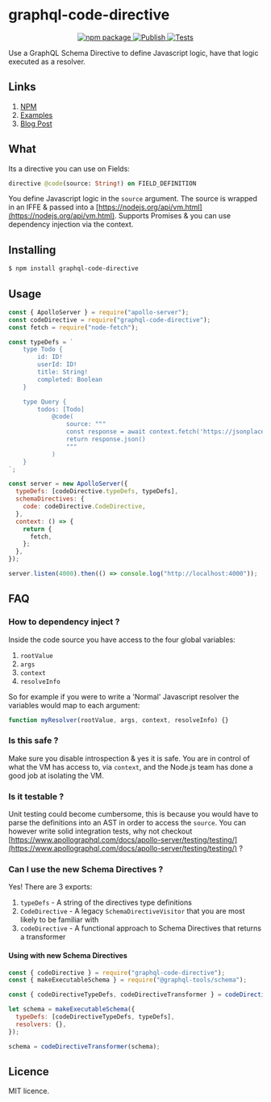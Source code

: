 # graphql-code-directive

<p align="center">
  <a href="https://www.npmjs.com/package/graphql-code-directive">
    <img alt="npm package" src="https://badge.fury.io/js/graphql-code-directive.svg">
  </a>
  <a href="https://github.com/danstarns/graphql-code-directive/actions/workflows/npmpublish.yml">
    <img alt="Publish" src="https://github.com/danstarns/graphql-code-directive/actions/workflows/npmpublish.yml/badge.svg">
  </a>
  <a href="https://github.com/danstarns/graphql-code-directive/actions/workflows/nodejs.yml">
    <img alt="Tests" src="https://github.com/danstarns/graphql-code-directive/actions/workflows/nodejs.yml/badge.svg">
  </a>
</p>

Use a GraphQL Schema Directive to define Javascript logic, have that logic executed as a resolver.

## Links

1. [NPM](https://www.npmjs.com/package/graphql-code-directive)
2. [Examples](https://github.com/danstarns/graphql-code-directive/blob/main/examples/fetch.js)
3. [Blog Post](https://medium.com/@danstarns/writing-javascript-directly-in-your-graphql-schema-285ae7906d94)

## What

Its a directive you can use on Fields:

```graphql
directive @code(source: String!) on FIELD_DEFINITION
```

You define Javascript logic in the `source` argument. The source is wrapped in an IFFE & passed into a [https://nodejs.org/api/vm.html](https://nodejs.org/api/vm.html). Supports Promises & you can use dependency injection via the context.

## Installing

```bash
$ npm install graphql-code-directive
```

## Usage

```js
const { ApolloServer } = require("apollo-server");
const codeDirective = require("graphql-code-directive");
const fetch = require("node-fetch");

const typeDefs = `
    type Todo {
        id: ID!
        userId: ID!
        title: String!	
        completed: Boolean	
    }

    type Query {
        todos: [Todo] 
            @code(
                source: """
                const response = await context.fetch('https://jsonplaceholder.typicode.com/todos');
                return response.json()
                """
            )		
    }
`;

const server = new ApolloServer({
  typeDefs: [codeDirective.typeDefs, typeDefs],
  schemaDirectives: {
    code: codeDirective.CodeDirective,
  },
  context: () => {
    return {
      fetch,
    };
  },
});

server.listen(4000).then(() => console.log("http://localhost:4000"));
```

## FAQ

### How to dependency inject ?

Inside the code source you have access to the four global variables:

1. `rootValue`
2. `args`
3. `context`
4. `resolveInfo`

So for example if you were to write a 'Normal' Javascript resolver the variables would map to each argument:

```javascript
function myResolver(rootValue, args, context, resolveInfo) {}
```

### Is this safe ?

Make sure you disable introspection & yes it is safe. You are in control of what the VM has access to, via `context`, and the Node.js team has done a good job at isolating the VM.

### Is it testable ?

Unit testing could become cumbersome, this is because you would have to parse the definitions into an AST in order to access the `source`. You can however write solid integration tests, why not checkout [https://www.apollographql.com/docs/apollo-server/testing/testing/](https://www.apollographql.com/docs/apollo-server/testing/testing/) ?

### Can I use the new Schema Directives ?

Yes! There are 3 exports:

1. `typeDefs` - A string of the directives type definitions
2. `CodeDirective` - A legacy `SchemaDirectiveVisitor` that you are most likely to be familiar with
3. `codeDirective` - A functional approach to Schema Directives that returns a transformer

#### Using with new Schema Directives

```js
const { codeDirective } = require("graphql-code-directive");
const { makeExecutableSchema } = require("@graphql-tools/schema");

const { codeDirectiveTypeDefs, codeDirectiveTransformer } = codeDirective();

let schema = makeExecutableSchema({
  typeDefs: [codeDirectiveTypeDefs, typeDefs],
  resolvers: {},
});

schema = codeDirectiveTransformer(schema);
```

## Licence

MIT licence.
